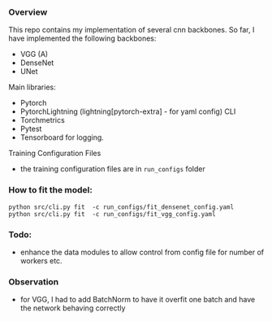 ### Overview
This repo contains my implementation of several cnn backbones.
So far, I have implemented the following backbones:
- VGG (A)
- DenseNet
- UNet

Main libraries: 
- Pytorch
- PytorchLightning (lightning[pytorch-extra] - for yaml config) CLI
- Torchmetrics
- Pytest
- Tensorboard for logging.

Training Configuration Files
- the training configuration files are in `run_configs` folder

### How to fit the model:
```
python src/cli.py fit  -c run_configs/fit_densenet_config.yaml
python src/cli.py fit  -c run_configs/fit_vgg_config.yaml
```

### Todo:
- enhance the data modules to allow control from config file for number of workers etc.

### Observation
- for VGG, I had to add BatchNorm to have it overfit one batch and have the network behaving correctly